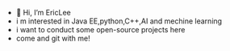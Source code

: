 - 👋 Hi, I’m EricLee
- i m interested in Java EE,python,C++,AI and mechine learning
- i want to conduct some open-source projects here
- come and git with me!
<!---
coder8421BCD/coder8421BCD is a ✨ special ✨ repository because its `README.md` (this file) appears on your GitHub profile.
You can click the Preview link to take a look at your changes.
--->
